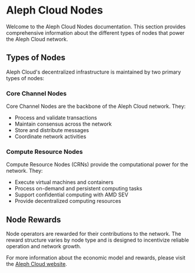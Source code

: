 # Aleph Cloud Nodes

Welcome to the Aleph Cloud Nodes documentation. This section provides comprehensive information about the different types of nodes that power the Aleph Cloud network.

## Types of Nodes

Aleph Cloud's decentralized infrastructure is maintained by two primary types of nodes:

### Core Channel Nodes

Core Channel Nodes are the backbone of the Aleph Cloud network. They:
- Process and validate transactions
- Maintain consensus across the network
- Store and distribute messages
- Coordinate network activities

<ActionButtons>
  <ActionButton theme="alt" text="Learn more →" link="/nodes/core/introduction/" />
  <ActionButton theme="brand" text="Start staking →" link="/nodes/staking/" />
</ActionButtons>

### Compute Resource Nodes

Compute Resource Nodes (CRNs) provide the computational power for the network. They:
- Execute virtual machines and containers
- Process on-demand and persistent computing tasks
- Support confidential computing with AMD SEV
- Provide decentralized computing resources

<ActionButtons>
  <ActionButton theme="alt" text="Learn more →" link="/nodes/compute/introduction/" :style="{
      marginBottom: '2rem'
    }" />
</ActionButtons>

## Node Rewards

Node operators are rewarded for their contributions to the network. The reward structure varies by node type and is designed to incentivize reliable operation and network growth.

For more information about the economic model and rewards, please visit the [Aleph Cloud website](https://aleph.cloud/infrastructure/).
